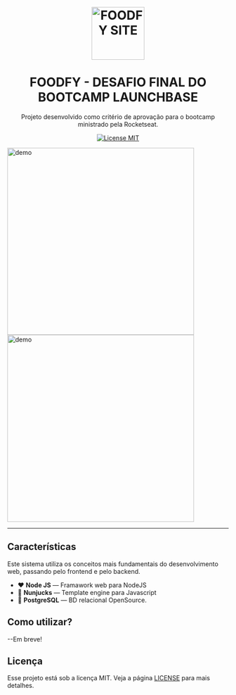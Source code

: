 <h1 align="center">
<br>
  <img src="https://github.com/luskafaria/foodfy/blob/master/public/assets/logo.png" alt="FOODFY SITE" width="120">
<br>
<br>
FOODFY - DESAFIO FINAL DO BOOTCAMP LAUNCHBASE
</h1>

<p align="center">Projeto desenvolvido como critério de aprovação para o bootcamp ministrado pela Rocketseat.</p>

<p align="center">
  <a href="https://opensource.org/licenses/MIT">
    <img src="https://img.shields.io/badge/License-MIT-blue.svg" alt="License MIT">
  </a>
</p>

[//]: # (Add your gifs/images here:)
<div>
  <img src="IMAGE_1_URL" alt="demo" height="425">
  <img src="IMAGE_2_URL" alt="demo" height="425">
</div>

<hr />

## Características
Este sistema utiliza os conceitos mais fundamentais do desenvolvimento web, passando pelo frontend e pelo backend.

- :hearts: **Node JS** — Framawork web para NodeJS
- :page_facing_up: **Nunjucks** — Template engine para Javascript
- :elephant: **PostgreSQL** — BD relacional OpenSource.

## Como utilizar?

--Em breve!


## Licença

Esse projeto está sob a licença MIT. Veja a página [LICENSE](https://opensource.org/licenses/MIT) para mais detalhes.
